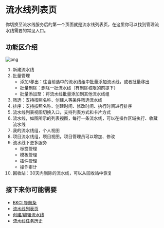 # 流水线列表页

你切换至流水线服务后的第一个页面就是流水线列表页，在这里你可以找到管理流水线需要的常见入口。

## 功能区介绍 

![png](../../assets/service_pipeline_list.png)

1. 新建流水线
2. 批量管理
    - 添加/移出：往当前选中的流水线组中批量添加流水线，或者批量移出
    - 批量删除：删除一批流水线（有删除权限的前提下）
    - 批量添加至：将流水线批量添加到其他流水线组
3. 筛选：支持按照名称、创建人等条件筛选流水线
4. 排序：支持按照名称、创建时间、修改时间、执行时间进行排序
5. 流水线列表视图切换入口，支持列表方式和卡片方式
6. 流水线，如图所示的列表视图，每行一条流水线，可以在操作区域执行、收藏流水线
7. 我的流水线组，个人视图
8. 项目流水线组，项目视图，项目管理员可以增加、修改
9. 流水线下更多服务
    - 标签管理
    - 模板管理
    - 插件管理
    - 操作审计
10. 回收站：30天内删除的流水线，可以从回收站中恢复

## 接下来你可能需要

* [BKCI 导航条](.././../Console/Console.md)
* [流水线列表页](../pipeline-list.md)
* [创建/编辑流水线](../pipeline-edit-guide/pipeline-edit.md)
* [流水线任务历史](../pipeline-history.md)
